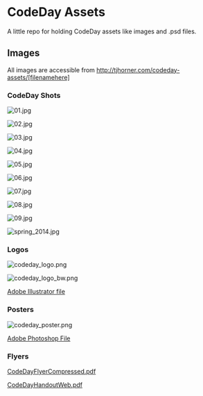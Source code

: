 # CodeDay Assets

A little repo for holding CodeDay assets like images and .psd files.

## Images

All images are accessible from http://tjhorner.com/codeday-assets/[filenamehere]

### CodeDay Shots

![01.jpg](http://tjhorner.com/codeday-assets/01.jpg)

![02.jpg](http://tjhorner.com/codeday-assets/02.jpg)

![03.jpg](http://tjhorner.com/codeday-assets/03.jpg)

![04.jpg](http://tjhorner.com/codeday-assets/04.jpg)

![05.jpg](http://tjhorner.com/codeday-assets/05.jpg)

![06.jpg](http://tjhorner.com/codeday-assets/06.jpg)

![07.jpg](http://tjhorner.com/codeday-assets/07.jpg)

![08.jpg](http://tjhorner.com/codeday-assets/08.jpg)

![09.jpg](http://tjhorner.com/codeday-assets/09.jpg)

![spring_2014.jpg](http://tjhorner.com/codeday-assets/spring_2014.jpg)

### Logos

![codeday_logo.png](http://tjhorner.com/codeday-assets/codeday_logo.png)

![codeday_logo_bw.png](http://tjhorner.com/codeday-assets/codeday_logo_bw.png)

[Adobe Illustrator file](http://tjhorner.com/codeday-assets/codeday_logo.ai)

### Posters

![codeday_poster.png](http://tjhorner.com/codeday-assets/codeday_poster.png)

[Adobe Photoshop File](http://tjhorner.com/codeday-assets/codeday_poster.psd)

### Flyers

[CodeDayFlyerCompressed.pdf](http://tjhorner.com/codeday-assets/CodeDayFlyerCompressed.pdf)

[CodeDayHandoutWeb.pdf](http://tjhorner.com/codeday-assets/CodeDayHandoutWeb.pdf)